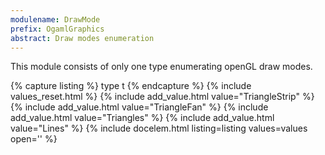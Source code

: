 ```yaml
---
modulename: DrawMode
prefix: OgamlGraphics
abstract: Draw modes enumeration
---
```


This module consists of only one type enumerating openGL draw modes.

{% capture listing %}
type t
{% endcapture %}
{% include values_reset.html %}
{% include add_value.html value="TriangleStrip" %}
{% include add_value.html value="TriangleFan" %}
{% include add_value.html value="Triangles" %}
{% include add_value.html value="Lines" %}
{% include docelem.html listing=listing values=values open='' %}
